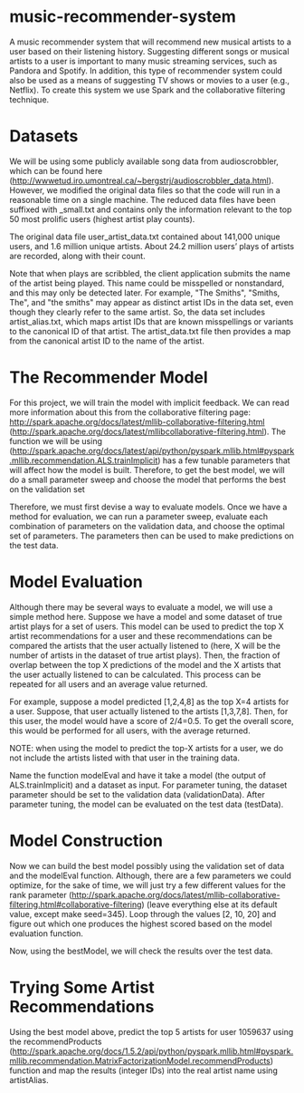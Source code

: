 # music-recommender-system
A music recommender system that will recommend new musical artists to a user based on their listening history. Suggesting different songs or musical artists to a user is important to many music streaming services, such as Pandora and Spotify. In addition, this type of recommender system could also be used as a means of suggesting TV shows or movies to a user (e.g., Netflix). To create this system we use Spark and the collaborative filtering technique.

# Datasets
We will be using some publicly available song data from audioscrobbler, which can be found here (http://wwwetud.iro.umontreal.ca/~bergstrj/audioscrobbler_data.html). However, we modified the original data files so that the code will run in a reasonable time on a single machine. The reduced data files have been suffixed with _small.txt and contains only the information relevant to the top 50 most prolific users (highest artist play counts).

The original data file user_artist_data.txt contained about 141,000 unique users, and 1.6 million unique artists. About 24.2 million users’ plays of artists are recorded, along with their count.

Note that when plays are scribbled, the client application submits the name of the artist being played. This name could be misspelled or nonstandard, and this may only be detected later. For example, "The Smiths", "Smiths, The", and "the smiths" may appear as distinct artist IDs in the data set, even though they clearly refer to the same artist. So, the data set includes artist_alias.txt, which maps artist IDs that are known misspellings or variants to the canonical ID of that artist. The artist_data.txt file then provides a map from the canonical artist ID to the name of the artist.

# The Recommender Model
For this project, we will train the model with implicit feedback. We can read more information about this from the collaborative filtering page: http://spark.apache.org/docs/latest/mllib-collaborative-filtering.html (http://spark.apache.org/docs/latest/mllibcollaborative-filtering.html). The function we will be using (http://spark.apache.org/docs/latest/api/python/pyspark.mllib.html#pyspark.mllib.recommendation.ALS.trainImplicit) has a few tunable parameters that will affect how the model is built. Therefore, to get the best model, we will do a small parameter sweep and choose the model that performs the best on the validation set 

Therefore, we must first devise a way to evaluate models. Once we have a method for evaluation, we can run a parameter sweep, evaluate each combination of parameters on the validation data, and choose the optimal set of parameters. The parameters then can be used to make predictions on the test data. 

# Model Evaluation
Although there may be several ways to evaluate a model, we will use a simple method here. Suppose we have a model and some dataset of true artist plays for a set of users. This model can be used to predict the top X artist recommendations for a user and these recommendations can be compared the artists that the user actually listened to (here, X will be the number of artists in the dataset of true artist plays). Then, the fraction of overlap between the top X predictions of the model and the X artists that the user actually listened to can be calculated. This process can be repeated for all users and an average value returned.

For example, suppose a model predicted [1,2,4,8] as the top X=4 artists for a user. Suppose, that user actually listened to the
artists [1,3,7,8]. Then, for this user, the model would have a score of 2/4=0.5. To get the overall score, this would be
performed for all users, with the average returned.

NOTE: when using the model to predict the top-X artists for a user, we do not include the artists listed with that user in
the training data.

Name the function modelEval and have it take a model (the output of ALS.trainImplicit) and a dataset as input. For parameter tuning, the dataset parameter should be set to the validation data (validationData). After parameter tuning, the model can be evaluated on the test data (testData).

# Model Construction
Now we can build the best model possibly using the validation set of data and the modelEval function. Although, there are a few parameters we could optimize, for the sake of time, we will just try a few different values for the rank parameter (http://spark.apache.org/docs/latest/mllib-collaborative-filtering.html#collaborative-filtering) (leave everything else at its default value, except make seed=345). Loop through the values [2, 10, 20] and figure out which one produces the highest scored based on the model evaluation function.

Now, using the bestModel, we will check the results over the test data.

# Trying Some Artist Recommendations
Using the best model above, predict the top 5 artists for user 1059637 using the recommendProducts (http://spark.apache.org/docs/1.5.2/api/python/pyspark.mllib.html#pyspark.mllib.recommendation.MatrixFactorizationModel.recommendProducts) function and map the results (integer IDs) into the real artist name using artistAlias.
